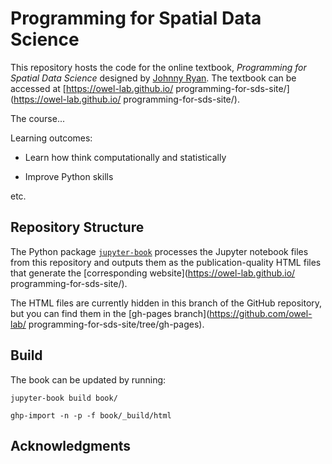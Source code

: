 # Programming for Spatial Data Science

This repository hosts the code for the online textbook, *Programming for Spatial Data Science* designed by [Johnny Ryan](https://www.johnny-ryan.com/). The textbook can be accessed at [https://owel-lab.github.io/
programming-for-sds-site/](https://owel-lab.github.io/
programming-for-sds-site/). 

The course...

Learning outcomes:

* Learn how think computationally and statistically

* Improve Python skills

etc. 

## Repository Structure

The Python package [`jupyter-book`](https://jupyterbook.org/intro.html#install-jupyter-book) processes the Jupyter notebook files from this repository and outputs them as the publication-quality HTML files that generate the [corresponding website](https://owel-lab.github.io/
programming-for-sds-site/).

The HTML files are currently hidden in this branch of the GitHub repository, but you can find them in the [gh-pages branch](https://github.com/owel-lab/
programming-for-sds-site/tree/gh-pages).

## Build

The book can be updated by running:

`jupyter-book build book/`

`ghp-import -n -p -f book/_build/html`

## Acknowledgments






